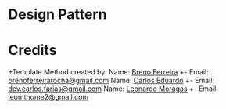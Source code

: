 # Design Pattern

# Credits


 +Template Method created by:
 Name: [Breno Ferreira](https://github.com/BrenoFerreiraRocha)
 +- Email: brenoferreirarocha@gmail.com
 Name: [Carlos Eduardo](https://github.com/Cadu1337)
 +- Email: dev.carlos.farias@gmail.com
 Name: [Leonardo Moragas](https://github.com/leomthome2)
 +- Email: leomthome2@gmail.com